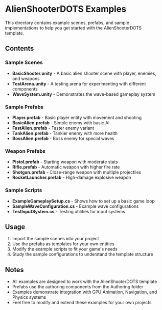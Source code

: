 # AlienShooterDOTS Examples

This directory contains example scenes, prefabs, and sample implementations to help you get started with the AlienShooterDOTS template.

## Contents

### Sample Scenes
- **BasicShooter.unity** - A basic alien shooter scene with player, enemies, and weapons
- **TestArena.unity** - A testing arena for experimenting with different components
- **WaveSystem.unity** - Demonstrates the wave-based gameplay system

### Sample Prefabs
- **Player.prefab** - Basic player entity with movement and shooting
- **BasicAlien.prefab** - Simple enemy with basic AI
- **FastAlien.prefab** - Faster enemy variant
- **TankAlien.prefab** - Tankier enemy with more health
- **BossAlien.prefab** - Boss enemy for special waves

### Weapon Prefabs
- **Pistol.prefab** - Starting weapon with moderate stats
- **Rifle.prefab** - Automatic weapon with higher fire rate
- **Shotgun.prefab** - Close-range weapon with multiple projectiles
- **RocketLauncher.prefab** - High-damage explosive weapon

### Sample Scripts
- **ExampleGameplaySetup.cs** - Shows how to set up a basic game loop
- **SampleWaveConfiguration.cs** - Example wave configurations
- **TestInputSystem.cs** - Testing utilities for input systems

## Usage

1. Import the sample scenes into your project
2. Use the prefabs as templates for your own entities
3. Modify the example scripts to fit your game's needs
4. Study the sample configurations to understand the template structure

## Notes

- All examples are designed to work with the AlienShooterDOTS template
- Prefabs use the authoring components from the Authoring folder
- Examples demonstrate integration with GPU Animation, Navigation, and Physics systems
- Feel free to modify and extend these examples for your own projects